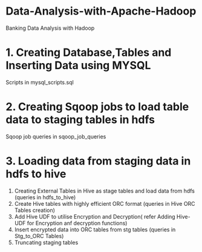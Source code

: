 # Data-Analysis-with-Apache-Hadoop
Banking Data Analysis with Hadoop

# 1. Creating Database,Tables and Inserting Data using MYSQL
Scripts in mysql_scripts.sql

# 2. Creating Sqoop jobs to load table data to staging tables in hdfs
Sqoop job queries in sqoop_job_queries

# 3. Loading data from staging data in hdfs to hive 
1. Creating External Tables in Hive as stage tables and load data from hdfs (queries in hdfs_to_hive)
2. Create Hive tables with highly efficient ORC format (queries in Hive ORC Tables creation)
3. Add Hive UDF to utilise Encryption and Decryption( refer Adding Hive-UDF for Encryption anf decryption functions)
4. Insert encrypted data into ORC tables from stg tables (queries in Stg_to_ORC Tables)
5. Truncating staging tables



